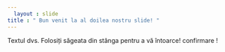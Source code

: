 ```yaml
---
  layout : slide 
title : " Bun venit la al doilea nostru slide! "
---
```

Textul dvs. 
Folosiți săgeata din stânga pentru a vă întoarce!
confirmare !
